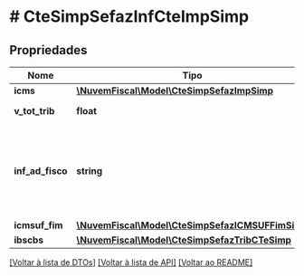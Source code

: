 # # CteSimpSefazInfCteImpSimp

## Propriedades

Nome | Tipo | Descrição | Comentários
------------ | ------------- | ------------- | -------------
**icms** | [**\NuvemFiscal\Model\CteSimpSefazImpSimp**](CteSimpSefazImpSimp.md) |  |
**v_tot_trib** | **float** | Valor Total dos Tributos. | [optional]
**inf_ad_fisco** | **string** | Informações adicionais de interesse do Fisco.  Norma referenciada, informações complementares, etc. | [optional]
**icmsuf_fim** | [**\NuvemFiscal\Model\CteSimpSefazICMSUFFimSimp**](CteSimpSefazICMSUFFimSimp.md) |  | [optional]
**ibscbs** | [**\NuvemFiscal\Model\CteSimpSefazTribCTeSimp**](CteSimpSefazTribCTeSimp.md) |  | [optional]

[[Voltar à lista de DTOs]](../../README.md#models) [[Voltar à lista de API]](../../README.md#endpoints) [[Voltar ao README]](../../README.md)
